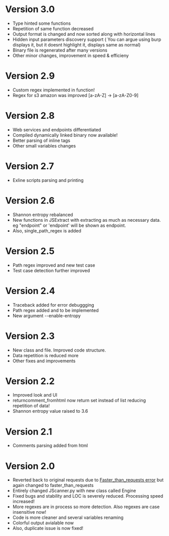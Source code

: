 # Version 3.0
* Type hinted some functions
* Repetition of same function decreased
* Output format is changed and now sorted along with horizontal lines
* Hidden input parameters discovery support ( You can argue using burp displays it, but it doesnt highlight it, displays same as normal)
* Binary file is regenerated after many versions
* Other minor changes, improvement in speed & efficieny

# Version 2.9
* Custom regex implemented in function!
* Regex for s3 amazon was improved [a-zA-Z] -> [a-zA-Z0-9]

# Version 2.8
* Web services and endpoints differentiated
* Compiled dynamically linked binary now available! 
* Better parsing of inline tags
* Other small variables changes

# Version 2.7
* Exline scripts parsing and printing

# Version 2.6
* Shannon entropy rebalanced
* New functions in JSExtract with extracting as much as necessary data. eg "endpoint" or 'endpoint' will be shown as endpoint.
* Also, single_path_regex is added

# Version 2.5
* Path regex improved and new test case
* Test case detection further improved

# Version 2.4
* Traceback added for error debuggging
* Path regex added and to be implemented
* New argument --enable-entropy

# Version 2.3
* New class and file. Improved code structure.
* Data repetition is reduced more
* Other fixes and improvements

# Version 2.2
* Improved look and UI
* returncomment_fromhtml now return set instead of list reducing repetition of data!
* Shannon entropy value raised to 3.6

# Version 2.1
* Comments parsing added from html

# Version 2.0
* Reverted back to original requests due to [Faster_than_requests error](https://github.com/juancarlospaco/faster-than-requests/issues/93) but again changed to faster_than_requests
* Entirely changed JScanner.py with new class called Engine
* Fixed bugs and stability and LOC is severely reduced. Processing speed increased!
* More regexes are in process so more detection. Also regexes are case insensitive now!
* Code is more cleaner and several variables renaming
* Colorful output avialable now
* Also, duplicate issue is now fixed!

